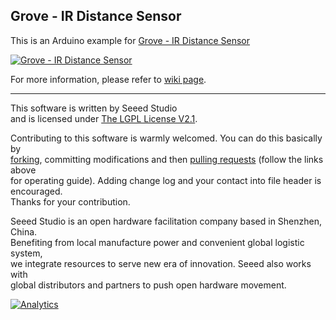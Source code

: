Grove - IR Distance Sensor
--------------------------

This is an Arduino example for [Grove - IR Distance Sensor](http://www.seeedstudio.com/depot/grove-ir-distance-interrupter-p-1278.html?cPath=25_31)

[![Grove - IR Distance Sensor](http://www.seeedstudio.com/depot/bmz_cache/2/2b6e3716f71f1715910980968016da2f.image.114x85.jpg)](http://www.seeedstudio.com/depot/grove-ir-distance-interrupter-p-1278.html?cPath=25_31)

For more information, please refer to [wiki page](http://www.seeedstudio.com/wiki/Grove_-_IR_Distance_Interrupt).

----

This software is written by Seeed Studio<br>
and is licensed under [The LGPL License V2.1](http://www.seeedstudio.com/wiki/Grove_-_I2C_Motor_Driver_V1.1). 

Contributing to this software is warmly welcomed. You can do this basically by<br>
[forking](https://help.github.com/articles/fork-a-repo), committing modifications and then [pulling requests](https://help.github.com/articles/using-pull-requests) (follow the links above<br>
for operating guide). Adding change log and your contact into file header is encouraged.<br>
Thanks for your contribution.

Seeed Studio is an open hardware facilitation company based in Shenzhen, China. <br>
Benefiting from local manufacture power and convenient global logistic system, <br>
we integrate resources to serve new era of innovation. Seeed also works with <br>
global distributors and partners to push open hardware movement.<br>





[![Analytics](https://ga-beacon.appspot.com/UA-46589105-3/Grove_IR_Distance_Sensor)](https://github.com/igrigorik/ga-beacon)
